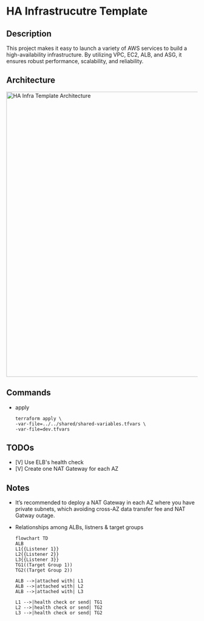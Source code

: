# HA Infrastrucutre Template

## Description

This project makes it easy to launch a variety of AWS services to build a high-availability infrastructure. By utilizing VPC, EC2, ALB, and ASG, it ensures robust performance, scalability, and reliability.

## Architecture

<img src="https://the-general.s3.ap-northeast-1.amazonaws.com/project/ha-infra-template.svg" width="750" alt="HA Infra Template Architecture"/>


## Commands
- apply
    ```
    terraform apply \
    -var-file=../../shared/shared-variables.tfvars \
    -var-file=dev.tfvars
    ```

## TODOs
- [V] Use ELB's health check
- [V] Create one NAT Gateway for each AZ


## Notes
-  It’s recommended to deploy a NAT Gateway in each AZ where you have private subnets, which avoiding cross-AZ data transfer fee and NAT Gatway outage.

- Relationships among ALBs, listners & target groups
    ```mermaid
    flowchart TD
    ALB
    L1{{Listener 1}}
    L2{{Listener 2}}
    L3{{Listener 3}}
    TG1((Target Group 1))
    TG2((Target Group 2))

    ALB -->|attached with| L1
    ALB -->|attached with| L2
    ALB -->|attached with| L3

    L1 -->|health check or send| TG1
    L2 -->|health check or send| TG2
    L3 -->|health check or send| TG2
    ```
